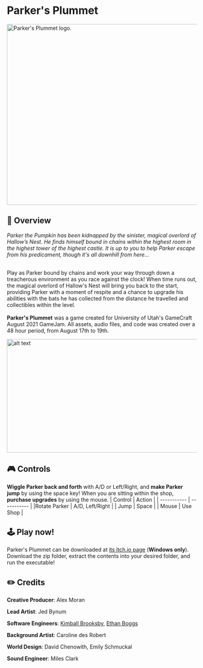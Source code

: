 # Parker's Plummet
<div align = "left-align"><img src="https://user-images.githubusercontent.com/32210765/134241353-94d24d34-5c98-4822-bc77-c2bd9682fa32.png" alt="Parker's Plummet logo." width="1280" height="478">
  
## 🎃 Overview

*Parker the Pumpkin has been kidnapped by the sinister, magical overlord of Hallow’s Nest. He finds himself bound in chains within the highest room in the highest tower of the highest castle. It is up to you to help Parker escape from his predicament, though it's all downhill from here...* <br /> <br />
  
Play as Parker bound by chains and work your way through down a treacherous environment as you race against the clock! When time runs out, the magical overlord of Hallow's Nest will bring you back to the start, providing Parker with a moment of respite and a chance to upgrade his abilities with the bats he has collected from the distance he travelled and collectibles within the level. <br /> <br />
**Parker's Plummet** was a game created for University of Utah's GameCraft August 2021 GameJam. All assets, audio files, and code was created over a 48 hour period, from August 17th to 19th.
  
<div align = "left-align"><img src="https://user-images.githubusercontent.com/32210765/134237071-19171825-e8d6-4c22-b475-929bcda541e3.gif" alt="alt text" width="533" height="300">

## 🎮 Controls
**Wiggle Parker back and forth** with A/D or Left/Right, and **make Parker jump** by using the space key! When you are sitting within the shop, **purchase upgrades** by using the mouse.
| Control     | Action      |
| ----------- | ----------- |
|Rotate Parker    | A/D, Left/Right      |
| Jump   | Space        |
| Mouse   | Use Shop        |
## 🕹️ Play now!
Parker's Plummet can be downloaded at [its itch.io page](https://oxbow11.itch.io/parkers-plummet) (**Windows only**). Download the zip folder, extract the contents into your desired folder, and run the executable!
  
## ✏️ Credits
**Creative Producer**: Alex Moran

**Lead Artist**: Jed Bynum

**Software Engineers**: [Kimball Brooksby](https://github.com/TheIronFortress), [Ethan Boggs](https://github.com/ethanbeez)

**Background Artist**: Caroline des Robert

**World Design**: David Chenowith, Emily Schmuckal 

**Sound Engineer**: Miles Clark
